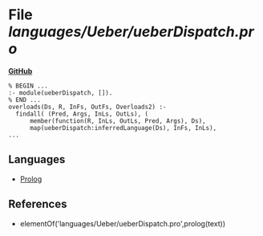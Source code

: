 # File _languages/Ueber/ueberDispatch.pro_
**[GitHub](https://github.com/softlang/yas/blob/master/languages/Ueber/ueberDispatch.pro)**
```
% BEGIN ...
:- module(ueberDispatch, []).
% END ...
overloads(Ds, R, InFs, OutFs, Overloads2) :-
  findall( (Pred, Args, InLs, OutLs), (
      member(function(R, InLs, OutLs, Pred, Args), Ds),
      map(ueberDispatch:inferredLanguage(Ds), InFs, InLs),
...
```

## Languages
* [Prolog](../languages/Prolog.md)

## References
* elementOf('languages/Ueber/ueberDispatch.pro',prolog(text))
